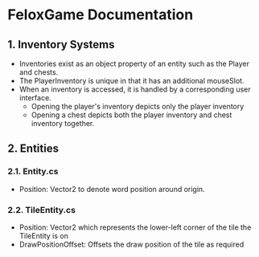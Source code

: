 # FeloxGame Documentation

## 1. Inventory Systems
- Inventories exist as an object property of an entity such as the Player and chests.
- The PlayerInventory is unique in that it has an additional mouseSlot.
- When an inventory is accessed, it is handled by a corresponding user interface.
	- Opening the player's inventory depicts only the player inventory
	- Opening a chest depicts both the player inventory and chest inventory together.

## 2. Entities

### 2.1. Entity.cs
- Position: Vector2 to denote word position around origin.

### 2.2. TileEntity.cs
- Position: Vector2 which represents the lower-left corner of the tile the TileEntity is on
- DrawPositionOffset: Offsets the draw position of the tile as required